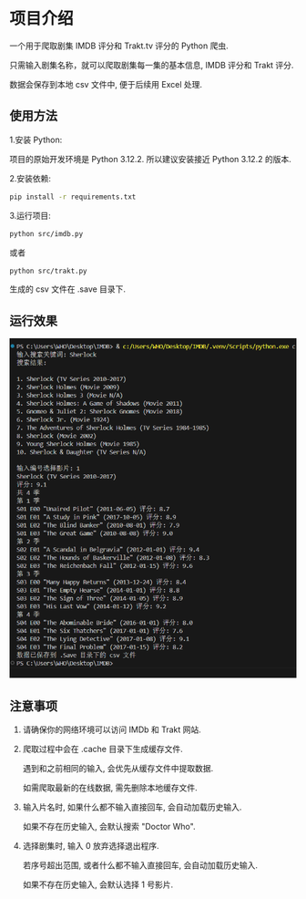 # 项目介绍

一个用于爬取剧集 IMDB 评分和 Trakt.tv 评分的 Python 爬虫.

只需输入剧集名称，就可以爬取剧集每一集的基本信息, IMDB 评分和 Trakt 评分.

数据会保存到本地 csv 文件中, 便于后续用 Excel 处理.


## 使用方法

1.安装 Python:

项目的原始开发环境是 Python 3.12.2.
所以建议安装接近 Python 3.12.2 的版本.

2.安装依赖:
```bash
pip install -r requirements.txt
```

3.运行项目:
```bash
python src/imdb.py
```
或者
```bash
python src/trakt.py
```
生成的 csv 文件在 .save 目录下.

## 运行效果

![1712289691816](doc/image/README/1712289691816.png)

## 注意事项

1. 请确保你的网络环境可以访问 IMDb 和 Trakt 网站.
2. 爬取过程中会在 .cache 目录下生成缓存文件.

    遇到和之前相同的输入, 会优先从缓存文件中提取数据.
    
    如需爬取最新的在线数据, 需先删除本地缓存文件.

3. 输入片名时, 如果什么都不输入直接回车, 会自动加载历史输入.

    如果不存在历史输入, 会默认搜索 "Doctor Who".

4. 选择剧集时, 输入 0 放弃选择退出程序.

    若序号超出范围, 或者什么都不输入直接回车, 会自动加载历史输入.
    
    如果不存在历史输入, 会默认选择 1 号影片.

    

